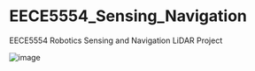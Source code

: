 # EECE5554_Sensing_Navigation
EECE5554 Robotics Sensing and Navigation LiDAR Project

![image](https://github.com/seanxu889/EECE5554_Sensing_Navigation/blob/master/Data/car_IR_RGB_lidar_data_screenshot.png)
